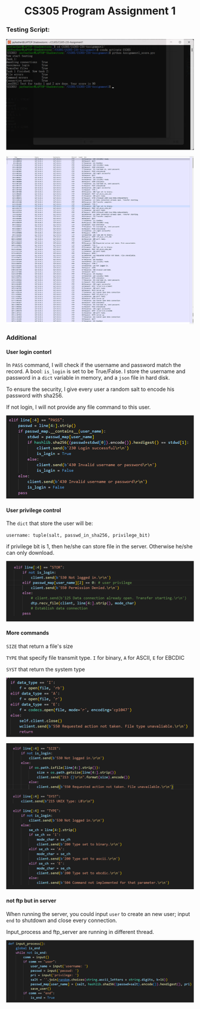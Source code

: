<center>
    <h1>
        CS305 Program Assignment 1
    </h1>
</center>

### Testing Script:

![image-20230325203444000](image-20230325203444000.png)

![image-20230327204126959](image-20230327204126959.png)

### Additional

#### User login contorl

In `PASS` command, I will check if the username and password match the record. A bool: `is_login` is set to be True/False. I store the username and password in a `dict` variable in memory, and a `json` file in hard disk.

To ensure the security, I give every user a random salt to encode his password with sha256.

If not login, I will not provide any file command to this user.

![image-20230325210043333](image-20230325210043333.png)

#### User privilege control

The `dict` that store the user will be:

`username: tuple(salt, passwd_in_sha256, privilege_bit)`

if privilege bit is 1, then he/she can store file in the server. Otherwise he/she can only download.

![image-20230325210137108](image-20230325210137108.png)

#### More commands

`SIZE` that return a file's size

`TYPE` that specify file transmit type. `I` for binary, `A` for ASCII, `E` for EBCDIC

`SYST` that return the system type

![image-20230327212925790](image-20230327212925790.png)

![image-20230327212836363](image-20230327212836363.png)

#### not ftp but in server

When running the server, you could input `user` to create an new user; input `end` to shutdown and close every connection.

Input_process and ftp_server are running in different thread.

![image-20230325210217179](image-20230325210217179.png)